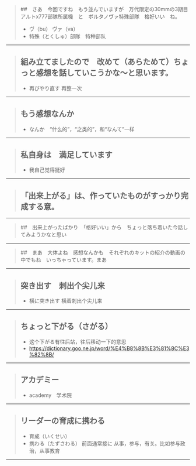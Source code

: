 > ##　さあ　今回ですね　もう並んでいますが　万代限定の30mmの3期目　アルトx777部隊所属機　と　ボルタノヴァ特殊部隊　格好いい　ね。
> * ヴ（bu） ヴァ（va）
> * 特殊（とくしゅ）部隊　特种部队
----------

> ## 組み立てましたので　改めて（あらためて）ちょっと感想を話していこうかな〜と思います。
> * 再びやり直す 再整一次
----------

> ## もう感想なんか
> * なんか　“什么的”，“之类的”，和“なんて”一样
----------

> ## 私自身は　満足しています
> * 我自己觉得挺好
----------

> ## 「出来上がる」は、作っていたものがすっかり完成する意。 
----------

> ##　出来上がったばかり　「格好いい」から　ちょっと落ち着いた今話してみようかなと思い 
----------

> ##　まあ　大体よね　感想なんかも　それぞれのキットの紹介の動画の中でもね　いっちゃっています。まあ
----------

> ## 突き出す　刺出个尖儿来
> * 横に突き出す 横着刺出个尖儿来
----------

> ## ちょっと下がる（さがる）
> * 这个下がる有往后站，往后移动一下的意思
> * https://dictionary.goo.ne.jp/word/%E4%B8%8B%E3%81%8C%E3%82%8B/
----------

> ## アカデミー　
> * academy　学术院
----------

> ## リーダーの育成に携わる
> * 育成（いくせい）
> * 携わる（たずさわる） 前面通常接に 从事，参与，有关。比如参与政治，从事教育
----------


